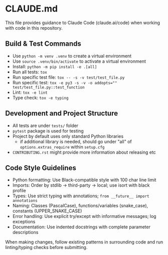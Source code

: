 # CLAUDE.md

This file provides guidance to Claude Code (claude.ai/code) when working with code in this repository.

## Build & Test Commands
- Use `python -m venv .venv` to create a virtual environment
- Use `source .venv/bin/activate` to activate a virtual environment
- Install: `python -m pip install -e .[all]`
- Run all tests: `tox`
- Run specific test file: `tox -- -s -v test/test_file.py`
- Run specific test: `tox -e py3 -s -v -o addopts="" test/test_file.py::test_function`
- Lint: `tox -e lint`
- Type check: `tox -e typing`

## Development and Project Structure
- All tests are under `tests/` folder
- `pytest` package is used for testing
- Project by default uses only standard Python libraries
  - if additional library is needed, should go under "all" of `options.extras_require` within `setup.cfg`
- `CONTRIBUTING.rst` might provide more information about releasing etc

## Code Style Guidelines
- Python formatting: Use Black-compatible style with 100 char line limit
- Imports: Order by stdlib → third-party → local; use isort with black profile
- Types: Use strict typing with annotations; `from __future__ import annotations`
- Naming: Classes (PascalCase), functions/variables (snake_case), constants (UPPER_SNAKE_CASE)
- Error handling: Use explicit try/except with informative messages; log exceptions
- Documentation: Use indented docstrings with complete parameter descriptions

When making changes, follow existing patterns in surrounding code and run linting/typing checks before submitting.
